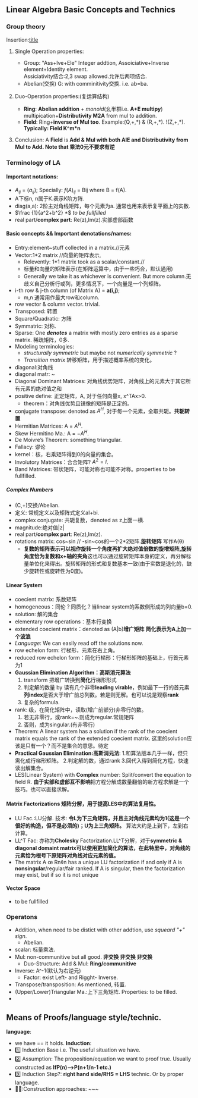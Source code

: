 ## Linear Algebra Basic Concepts and Technics
### Group theory 
Insertion:[title](https://www.example.com)
1. Single Operation properties:
   - Group: "Ass+Ive+Ele" Integer addtion, Assoiciative+Inverse element+Identity element.  
       Assiciativity结合:2,3 swap allowed.允许后两项结合.       
   - Abelian(交换) G: with comminitivity交换. i.e. ab=ba.  


2. Duo-Operation properties:(复运算结构)
   - __Ring__: **Abelian addition** + *monoid*(幺半群i.e. **A+E multipy**) multipication+**Distributivity M2A** from mul to addition.
   - __Field__: Ring+**inverse of Mul too**.  Example:(Q,+,\*) & (R,+,\*). !(Z,+,*). **Typically: Field K^m\*n**
  
3. Conclusion: A __Field__ is **Add & Mul with both AIE and Distributivity from Mul to Add. Note that 乘法0元不要求有逆** 


### Terminology of LA
#### Important notations:
- $A_{ij}$ = $(a_{ij})$; Specially: $f(A)_{ij}$ = Bij where B = f(A).
- A下标n, n属于K.表示K阶方阵.
- diag(a,a): 2阶主对角线矩阵，每个元素为a. 通常也用来表示复平面上的实数.
- $\frac {1}{a^2+b^2} *$ *to be fullfilled*
- real part/**complex part**: Re(z),Im(z).实部虚部函数

#### Basic concepts && Important denotations/names:  
- Entry:element~stuff collected in a matrix.//元素 
- Vector:1*2 matrix //向量的矩阵表示,
  - Relevently: 1\*1 matrix took as a scalar/constant.//
  - 标量和向量的矩阵表示(在矩阵运算中，由于一些巧合，默认通用)
  - Generally we take it as whichever is convenient. But more column.无歧义自己分析行或列，更多情况下，一个向量是一个列矩阵。
- i-th row & j-th column (of Matrix A) = **a(i,j)**;
  - m,n 通常用作最大row和column.
- row vector & column vector. trivial.
- Transposed: 转置  
- Square/Quadratic: 方阵  
- Symmatric: 对称.  
- Sparse: One ***denotes*** a matrix with mostly zero entries as a sparse matrix. 稀疏矩阵，0多.  
- Modeling terminologies:  
  - *structurally symmetric* but maybe not *numerically symmetric* ?  
  - *Transition matrix* 转移矩阵，用于描述概率系统的变化。  
- diagonal:对角线  
- diagonal matr: ~
- Diagonal Dominant Matrices: 对角线优势矩阵，对角线上的元素大于其它所有元素的绝对值之和
- positive define: 正定矩阵，A, 对于任何向量x, x^TAx>0.
   - theorem：对角线优势且镜像的矩阵是正定的。
- conjugate transpose: denoted as $A^H$, 对于每一个元素，全取共轭。**共轭转置**
- Hermitian Matrices: A = $A^H$.
- Skew Hermitino Ma.: A = $-A^H$.
- De Moivre’s Theorem: something triangular.
- Fallacy: 谬论
- kernel：核，右乘矩阵得到0的向量的集合。
- Involutory Matrices：合合矩阵? $A^2 = I$.
- Band Matrices: 带状矩阵，可能对称也可能不对称。properties to be fullfilled.


  
##### Complex Numbers
- (C,+)交换/Abelian.
- 定义: 常规定义以及矩阵式定义aI+bi.
- complex conjugate: 共轭复数，denoted as z上面一横.
- magnitude:绝对值|z|
- real part/**complex part**: Re(z),Im(z).
- rotations matrix: cos\~sin \/\/ -sin\~cos的一个2\*2矩阵.**旋转矩阵** 写作A(θ)
  - **复数的矩阵表示可以视作旋转一个角度再扩大绝对值倍数的旋增矩阵,旋转角度恰为复数和x+轴的夹角**这也可以通过旋转矩阵本身的定义，再分解标量单位化来得出。旋转矩阵的形式和复数基本一致(由于实数是退化的，缺少旋转性或旋转性为0度)。
 
  
#### Linear System
- coecient matrix: 系数矩阵
- homogeneous：同伦？同质化？当linear system的系数侧形成的列向量b=0.
- solution: 解的集合
- elementary row operations：基本行变换
- extended coecient matrix：denoted as (A|b)**增广矩阵** **简化表示为A上加一个波浪**
- *Language*: We can easily read off the solutions now.
- row echelon form: 行梯形，元素在右上角。
- reduced row echelon form：简化行梯形：行梯形矩阵的基础上，行首元素为1
- **Gaussian Elimination Algorithm：高斯消元算法**
  1. transform 把增广转换到**简化**行梯形形式
  2. 判定解的数量 by 读有几个非零**leading virable**，例如最下一行的首元素**列index**是否大于增广前总列数。若是则无解。也可以说是观察**rank**
  3. 复杂的formula.
- rank: 级，在简化矩阵中，读取(增广前部分)非零行的数。
  1. 若无非零行，或rank=\~.则成为regular.常规矩阵
  2. 否则，成为singular.(有非零行)
- Theorem: A linear system has a solution if the rank of the coecient matrix equals the
rank of the extended coecient matrix. 这里的solution应该是只有一个？而不是集合的意思。待定
- **Practical Gaussian Elimination:高斯消元法**:
  1.和算法版本几乎一样，但只需化成行梯形矩阵。
  2.判定解的数，通过rank
  3.回代入得到简化方程，快速读出解集合。
- LES(Linear System) with **Complex** number: Split/convert the equation to field R. **由于实部和虚部互不影响**把方程分解成数量翻倍的新方程求解是一个技巧。也可以直接求解。

#### Matrix Factorizations 矩阵分解，用于提高LES中的算法复用性。
- LU Fac.:LU分解. 技术: **令L为下三角矩阵，并且主对角线元素均为1(这是一个很好的构造，但不是必须的)；U为上三角矩阵。** 算法大约是上到下，左到右计算。
- LL^T Fac: 亦称为**Cholesky** Factorization.LL^T分解，对于**symmetric & diagonal domaint matrix可以使用更加简化的算法，在此特里中，对角线的元素恰为根号下原矩阵对角线对应元素的值。**
- The matrix A œ Rn◊n has a unique LU factorization if and only if A is **nonsingular**/regular/fair ranked. If A is singular, then the factorization may exist, but if so it is not unique

#### Vector Space
- to be fullfilled

### Operatons
- Addition, when need to be distict with other addtion, use *squeard "+" sign*.  
  - Abelian.   
- scalar: 标量乘法.  
- Mul: non-communitive but all good. **非交换 非交换 非交换**  
  - Duo-Structure: Add & Mul: **Ring/communitive**  
- Inverse: A^-1(默认为右逆元)  
  - Factor: exist Left- and Rigght- Inverse.
- Transpose/transposition: As mentioned, 转置.
- (Upper/Lower)Triangular Ma.:上下三角矩阵. Properties: to be filled.
- 

## Means of Proofs/language style/technic.
 **language**:
 - we have == it holds.
 **Induction**:  
  - :one: Induction Base i.e. The useful situation we have.
  - :two: Assumption: The proposition/equation we want to proof true. Usually constructed as **IfP(n)-->P(n+1/n-1 etc.)**
  - :three: Induction Step?: **right hand side/RHS = LHS** technic. Or by proper language.
  - 💁‍♂️:Construction approaches: ~~~
    




